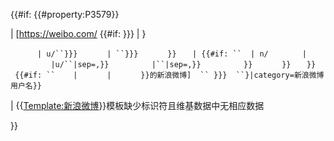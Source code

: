 {{\#if:     {{\#property:P3579}}

| \[<https://weibo.com/> {{\#if: }}} | }

`      | u/``}}}`
`      | ``}}}`
`      }}`
`   | {{#if: ``  | n/ `
`      | `
`         |u/``|sep=,}}`
`         |``|sep=,}}`
`         }}`
`      }}`
`   }}  {{#if: ``    |  `
`    | `
`     }}的新浪微博]  `` }}}  ``}|category=新浪微博用户名}} `

| <span class="error">{{[Template:新浪微博](https://zh.wikipedia.org/wiki/Template:新浪微博 "wikilink")}}模板缺少标识符且维基数据中无相应数据</span>

}}<noinclude>  </noinclude>
